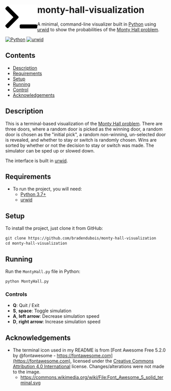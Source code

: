 <div>
  <img align="left" width="100px" src="terminal.svg" alt="Terminal icon" />
  <h1 margin="auto">monty-hall-visualization</h1>
</div>

A minimal, command-line visualizer built in [Python](http://www.python.org/) using [urwid](http://urwid.org/) to show the probabilities of the [Monty Hall problem](https://en.wikipedia.org/wiki/Monty_Hall_problem).

[![Python](https://img.shields.io/badge/Python-3d79aa?style=for-the-badge)](https://www.python.org/)
[![urwid](https://img.shields.io/badge/urwid-grey?style=for-the-badge)](http://urwid.org/)

## Contents

- [Description](#description)
- [Requirements](#requirements)
- [Setup](#setup)
- [Running](#running)
- [Control](#controls)
- [Acknowledgements](#acknowledgements)

## Description

This is a terminal-based visualization of the [Monty Hall problem](https://en.wikipedia.org/wiki/Monty_Hall_problem). 
There are three doors, where a random door is picked as the winning door, a random door is chosen as the "initial pick", a random non-winning, un-selected door is revealed, and whether to stay or switch is randomly chosen.
Wins are sorted by whether or not the decision to stay or switch was made. The simulator can be sped up or slowed down.

The interface is built in [urwid](http://urwid.org/).

## Requirements

- To run the project, you will need:
  - [Python 3.7+](https://www.python.org/) 
  - [urwid](https://pypi.org/project/urwid/)

## Setup

To install the project, just clone it from GitHub:

```shell script
git clone https://github.com/bradendubois/monty-hall-visualization
cd monty-hall-visualization
```

## Running

Run the ``MontyHall.py`` file in Python:
```shell script
python MontyHall.py
```

### Controls

- **Q**: Quit / Exit
- **S**, **space**: Toggle simulation
- **A**, **left arrow**: Decrease simulation speed
- **D**, **right arrow**: Increase simulation speed

## Acknowledgements

- The terminal icon used in my README is from [Font Awesome Free 5.2.0 by @fontawesome - https://fontawesome.com](https://fontawesome.com), licensed under the [Creative Commons](https://en.wikipedia.org/wiki/Creative_Commons) [Attribution 4.0 International](https://creativecommons.org/licenses/by/4.0/deed.en) license. Changes/alterations were not made to the image.
   - https://commons.wikimedia.org/wiki/File:Font_Awesome_5_solid_terminal.svg
